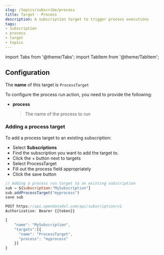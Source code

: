 ```yaml
---
slug: /topics/subscribe/process
title: Target - Process
description: A subscription target to trigger process executions
tags:
- subscription
- process
- target
- topics
---
```


import Tabs from '@theme/Tabs';
import TabItem from '@theme/TabItem';

## Configuration

The **name** of this target is ```ProcessTarget```

To configure the process run action, you need to provide the following:
* **process**
  > The name of the process to run

### Adding a process target

To add a process target to an existing subscription:

<Tabs groupId="tool">
<TabItem value="portal" label="Web Portal" default>

* Select **Subscriptions**
* Find the subscription you want to add the target to.
* Click the + button next to targets
* Select ProcessTarget
* Fill out the process field appropriately
* Click the save button


</TabItem>
<TabItem value="odsl" label="OpenDataDSL">

```js
// Adding a process run target to an existing subscription
sub = ${subscription:"MySubscription"}
sub.addProcessTarget("myprocess")
save sub
```

</TabItem>
<TabItem value="rest" label="REST API">

```js
POST https://api.opendatadsl.com/api/subscription/v1
Authorization: Bearer {{token}}

{
    "name": "MySubscription",
    "targets":[{
      "name": "ProcessTarget",
      "process": "myprocess"
    }]
}
```

</TabItem>
</Tabs>

